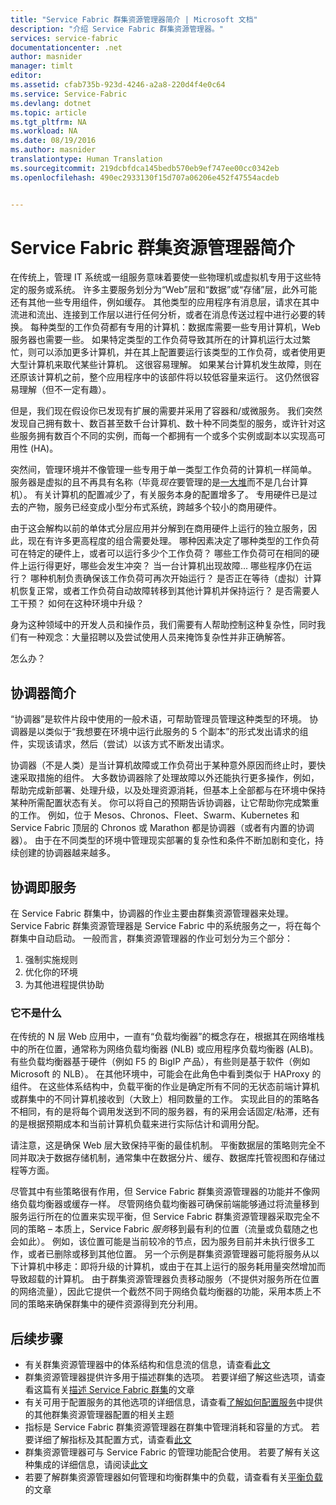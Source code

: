 ```yaml
---
title: "Service Fabric 群集资源管理器简介 | Microsoft 文档"
description: "介绍 Service Fabric 群集资源管理器。"
services: service-fabric
documentationcenter: .net
author: masnider
manager: timlt
editor: 
ms.assetid: cfab735b-923d-4246-a2a8-220d4f4e0c64
ms.service: Service-Fabric
ms.devlang: dotnet
ms.topic: article
ms.tgt_pltfrm: NA
ms.workload: NA
ms.date: 08/19/2016
ms.author: masnider
translationtype: Human Translation
ms.sourcegitcommit: 219dcbfdca145bedb570eb9ef747ee00cc0342eb
ms.openlocfilehash: 490ec2933130f15d707a06206e452f47554acdeb


---
```

# <a name="introducing-the-service-fabric-cluster-resource-manager"></a>Service Fabric 群集资源管理器简介
在传统上，管理 IT 系统或一组服务意味着要使一些物理机或虚拟机专用于这些特定的服务或系统。 许多主要服务划分为“Web”层和“数据”或“存储”层，此外可能还有其他一些专用组件，例如缓存。 其他类型的应用程序有消息层，请求在其中流进和流出、连接到工作层以进行任何分析，或者在消息传送过程中进行必要的转换。 每种类型的工作负荷都有专用的计算机：数据库需要一些专用计算机，Web 服务器也需要一些。 如果特定类型的工作负荷导致其所在的计算机运行太过繁忙，则可以添加更多计算机，并在其上配置要运行该类型的工作负荷，或者使用更大型计算机来取代某些计算机。 这很容易理解。 如果某台计算机发生故障，则在还原该计算机之前，整个应用程序中的该部件将以较低容量来运行。 这仍然很容易理解（但不一定有趣）。

但是，我们现在假设你已发现有扩展的需要并采用了容器和/或微服务。 我们突然发现自己拥有数十、数百甚至数千台计算机、数十种不同类型的服务，或许针对这些服务拥有数百个不同的实例，而每一个都拥有一个或多个实例或副本以实现高可用性 (HA)。

突然间，管理环境并不像管理一些专用于单一类型工作负荷的计算机一样简单。 服务器是虚拟的且不再具有名称（毕竟*现在*要管理的是[一大堆](http://www.slideshare.net/randybias/architectures-for-open-and-scalable-clouds/20)而不是几台计算机）。 有关计算机的配置减少了，有关服务本身的配置增多了。 专用硬件已是过去的产物，服务已经变成小型分布式系统，跨越多个较小的商用硬件。

由于这会解构以前的单体式分层应用并分解到在商用硬件上运行的独立服务，因此，现在有许多更高程度的组合需要处理。 哪种因素决定了哪种类型的工作负荷可在特定的硬件上，或者可以运行多少个工作负荷？ 哪些工作负荷可在相同的硬件上运行得更好，哪些会发生冲突？ 当一台计算机出现故障... 哪些程序仍在运行？ 哪种机制负责确保该工作负荷可再次开始运行？ 是否正在等待（虚拟）计算机恢复正常，或者工作负荷自动故障转移到其他计算机并保持运行？ 是否需要人工干预？ 如何在这种环境中升级？

身为这种领域中的开发人员和操作员，我们需要有人帮助控制这种复杂性，同时我们有一种观念：大量招聘以及尝试使用人员来掩饰复杂性并非正确解答。

怎么办？

## <a name="introducing-orchestrators"></a>协调器简介
“协调器”是软件片段中使用的一般术语，可帮助管理员管理这种类型的环境。 协调器是以类似于“我想要在环境中运行此服务的 5 个副本”的形式发出请求的组件，实现该请求，然后（尝试）以该方式不断发出请求。

协调器（不是人类）是当计算机故障或工作负荷出于某种意外原因而终止时，要快速采取措施的组件。 大多数协调器除了处理故障以外还能执行更多操作，例如，帮助完成新部署、处理升级，以及处理资源消耗，但基本上全部都与在环境中保持某种所需配置状态有关。 你可以将自己的预期告诉协调器，让它帮助你完成繁重的工作。 例如，位于 Mesos、Chronos、Fleet、Swarm、Kubernetes 和 Service Fabric 顶层的 Chronos 或 Marathon 都是协调器（或者有内置的协调器）。 由于在不同类型的环境中管理现实部署的复杂性和条件不断加剧和变化，持续创建的协调器越来越多。

## <a name="orchestration-as-a-service"></a>协调即服务
在 Service Fabric 群集中，协调器的作业主要由群集资源管理器来处理。 Service Fabric 群集资源管理器是 Service Fabric 中的系统服务之一，将在每个群集中自动启动。  一般而言，群集资源管理器的作业可划分为三个部分：

1. 强制实施规则
2. 优化你的环境
3. 为其他进程提供协助

### <a name="what-it-isnt"></a>它不是什么
在传统的 N 层 Web 应用中，一直有“负载均衡器”的概念存在，根据其在网络堆栈中的所在位置，通常称为网络负载均衡器 (NLB) 或应用程序负载均衡器 (ALB)。 有些负载均衡器基于硬件（例如 F5 的 BigIP 产品），有些则是基于软件（例如 Microsoft 的 NLB）。 在其他环境中，可能会在此角色中看到类似于 HAProxy 的组件。 在这些体系结构中，负载平衡的作业是确定所有不同的无状态前端计算机或群集中的不同计算机接收到（大致上）相同数量的工作。 实现此目的的策略各不相同，有的是将每个调用发送到不同的服务器，有的采用会话固定/粘滞，还有的是根据预期成本和当前计算机负载来进行实际估计和调用分配。

请注意，这是确保 Web 层大致保持平衡的最佳机制。 平衡数据层的策略则完全不同并取决于数据存储机制，通常集中在数据分片、缓存、数据库托管视图和存储过程等方面。

尽管其中有些策略很有作用，但 Service Fabric 群集资源管理器的功能并不像网络负载均衡器或缓存一样。 尽管网络负载均衡器可确保前端能够通过将流量移到服务运行所在的位置来实现平衡，但 Service Fabric 群集资源管理器采取完全不同的策略 – 本质上，Service Fabric *服务*移到最有利的位置（流量或负载随之也会如此）。 例如，该位置可能是当前较冷的节点，因为服务目前并未执行很多工作，或者已删除或移到其他位置。 另一个示例是群集资源管理器可能将服务从以下计算机中移走：即将升级的计算机，或由于在其上运行的服务耗用量突然增加而导致超载的计算机。 由于群集资源管理器负责移动服务（不提供对服务所在位置的网络流量），因此它提供一个截然不同于网络负载均衡器的功能，采用本质上不同的策略来确保群集中的硬件资源得到充分利用。

## <a name="next-steps"></a>后续步骤
* 有关群集资源管理器中的体系结构和信息流的信息，请查看[此文](service-fabric-cluster-resource-manager-architecture.md)
* 群集资源管理器提供许多用于描述群集的选项。 若要详细了解这些选项，请查看这篇有关[描述 Service Fabric 群集](service-fabric-cluster-resource-manager-cluster-description.md)的文章
* 有关可用于配置服务的其他选项的详细信息，请查看[了解如何配置服务](service-fabric-cluster-resource-manager-configure-services.md)中提供的其他群集资源管理器配置的相关主题
* 指标是 Service Fabric 群集资源管理器在群集中管理消耗和容量的方式。 若要详细了解指标及其配置方式，请查看[此文](service-fabric-cluster-resource-manager-metrics.md)
* 群集资源管理器可与 Service Fabric 的管理功能配合使用。 若要了解有关这种集成的详细信息，请阅读[此文](service-fabric-cluster-resource-manager-management-integration.md)
* 若要了解群集资源管理器如何管理和均衡群集中的负载，请查看有关[平衡负载](service-fabric-cluster-resource-manager-balancing.md)的文章




<!--HONumber=Nov16_HO3-->


